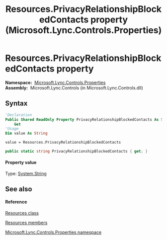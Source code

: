 ﻿---
title: Resources.PrivacyRelationshipBlockedContacts property  (Microsoft.Lync.Controls.Properties)
TOCTitle: 'PrivacyRelationshipBlockedContacts property '
ms:assetid: P:Microsoft.Lync.Controls.Properties.Resources.PrivacyRelationshipBlockedContacts_DI_3_UC_OCS14MrefLyncWPF
ms:mtpsurl: https://msdn.microsoft.com/en-us/library/microsoft.lync.controls.properties.resources.privacyrelationshipblockedcontacts_di_3_uc_ocs14mreflyncwpf(v=office.15)
ms:contentKeyID: 48596283
ms.date: 07/28/2014
mtps_version: v=office.15
f1_keywords:
- Microsoft.Lync.Controls.Properties.Resources.PrivacyRelationshipBlockedContacts
dev_langs:
- CSharp
- JScript
- VB
- other
---

# Resources.PrivacyRelationshipBlockedContacts property

**Namespace:**  [Microsoft.Lync.Controls.Properties](microsoft-lync-controls-properties-namespace_1.md)  
**Assembly:**  Microsoft.Lync.Controls (in Microsoft.Lync.Controls.dll)

## Syntax

``` vb
'Declaration
Public Shared ReadOnly Property PrivacyRelationshipBlockedContacts As String
    Get
'Usage
Dim value As String

value = Resources.PrivacyRelationshipBlockedContacts
```

``` csharp
public static string PrivacyRelationshipBlockedContacts { get; }
```

#### Property value

Type: [System.String](http://msdn2.microsoft.com/en-us/library/s1wwdcbf)  

## See also

#### Reference

[Resources class](resources-class-microsoft-lync-controls-properties_1.md)

[Resources members](resources-members-microsoft-lync-controls-properties_1.md)

[Microsoft.Lync.Controls.Properties namespace](microsoft-lync-controls-properties-namespace_1.md)

